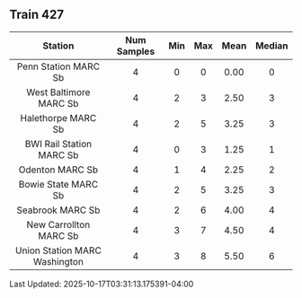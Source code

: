 ## Train 427

| Station | Num Samples | Min | Max | Mean | Median |
| :-----: | :---------: | :-: | :-: | :--: | :----: |
| Penn Station MARC Sb | 4 | 0 | 0 | 0.00 | 0 |
| West Baltimore MARC Sb | 4 | 2 | 3 | 2.50 | 3 |
| Halethorpe MARC Sb | 4 | 2 | 5 | 3.25 | 3 |
| BWI Rail Station MARC Sb | 4 | 0 | 3 | 1.25 | 1 |
| Odenton MARC Sb | 4 | 1 | 4 | 2.25 | 2 |
| Bowie State MARC Sb | 4 | 2 | 5 | 3.25 | 3 |
| Seabrook MARC Sb | 4 | 2 | 6 | 4.00 | 4 |
| New Carrollton MARC Sb | 4 | 3 | 7 | 4.50 | 4 |
| Union Station MARC Washington | 4 | 3 | 8 | 5.50 | 6 |


Last Updated: 2025-10-17T03:31:13.175391-04:00